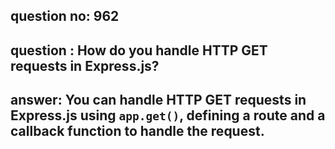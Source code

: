 
      
## question no: 962

## question : How do you handle HTTP GET requests in Express.js?

## answer: You can handle HTTP GET requests in Express.js using `app.get()`, defining a route and a callback function to handle the request.
      